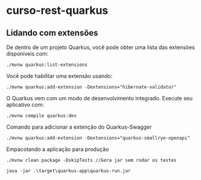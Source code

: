 # curso-rest-quarkus

## Lidando com extensões

De dentro de um projeto Quarkus, você pode obter uma lista das extensões disponíveis com:
```
./mvnw quarkus:list-extensions
```

Você pode habilitar uma extensão usando:
```
./mvnw quarkus:add-extension -Dextensions="hibernate-validator"
```

O Quarkus vem com um modo de desenvolvimento integrado. Execute seu aplicativo com:

``` 
./mvnw compile quarkus:dev
```

Comando para adicionar a extenção do Quarkus-Swagger
```
./mvnw quarkus:add-extension -Dextensions="quarkus-smallrye-openapi"
```

Empacotando a aplicação para produção

```
./mvnw clean package -DskipTests //Gera jar sem rodar os testes
```

```
java -jar .\target\quarkus-app\quarkus-run.jar

```